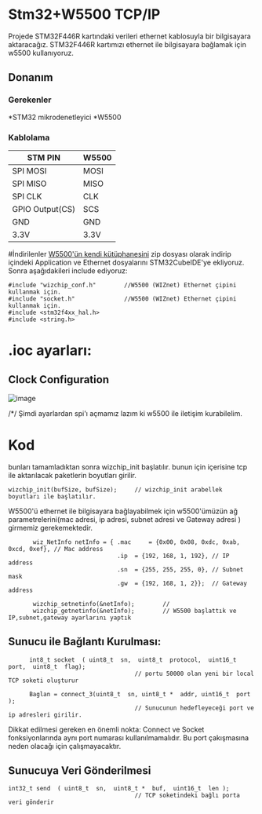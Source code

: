 # Stm32+W5500 TCP/IP 

Projede STM32F446R kartındaki verileri ethernet kablosuyla bir bilgisayara aktaracağız. STM32F446R kartımızı ethernet ile bilgisayara bağlamak için w5500 kullanıyoruz. 

 
## Donanım

### Gerekenler

*STM32 mikrodenetleyici
*W5500

### Kablolama
| STM PIN | W5500 | 
|----------|----------|
| SPI MOSI   | MOSI   | 
| SPI MISO   | MISO   | 
| SPI CLK  |  CLK   | 
| GPIO Output(CS)  |  SCS   | 
| GND   | GND   | 
| 3.3V   | 3.3V   | 

#İndirilenler 
[W5500'ün kendi kütüphanesini](https://github.com/Wiznet/ioLibrary_Driver) zip dosyası olarak indirip içindeki Application ve Ethernet dosyalarını STM32CubeIDE'ye ekliyoruz.
Sonra aşağıdakileri include ediyoruz:
```
#include "wizchip_conf.h"        //W5500 (WIZnet) Ethernet çipini kullanmak için.
#include "socket.h"              //W5500 (WIZnet) Ethernet çipini kullanmak için.
#include <stm32f4xx_hal.h>
#include <string.h>            
```
# .ioc ayarları:

## Clock Configuration
![image](https://github.com/user-attachments/assets/ad7f1a32-05f3-4cd3-af79-babe26f7ad00)



 /*/ Şimdi ayarlardan spi'ı açmamız lazım ki w5500 ile iletişim kurabilelim.
 
# Kod

bunları tamamladıktan sonra wizchip_init başlatılır. bunun için içerisine tcp ile aktarılacak paketlerin boyutları girilir.

```
wizchip_init(bufSize, bufSize);     // wizchip_init arabellek boyutları ile başlatılır.
```

W5500'ü ethernet ile bilgisayara bağlayabilmek için w5500'ümüzün ağ parametrelerini(mac adresi, ip adresi, subnet adresi ve Gateway adresi ) girmemiz gerekemektedir.    
```                                
       wiz_NetInfo netInfo = { .mac 	= {0x00, 0x08, 0xdc, 0xab, 0xcd, 0xef},	// Mac address
                               .ip 	= {192, 168, 1, 192}, // IP address
                               .sn 	= {255, 255, 255, 0}, // Subnet mask
                               .gw 	= {192, 168, 1, 2}};  // Gateway address

       wizchip_setnetinfo(&netInfo);        // 
       wizchip_getnetinfo(&netInfo);        // W5500 başlattık ve IP,subnet,gateway ayarlarını yaptık
```

## Sunucu ile Bağlantı Kurulması:

```
	  int8_t socket  ( uint8_t  sn,  uint8_t  protocol,  uint16_t  port,  uint8_t  flag);
									// portu 50000 olan yeni bir local TCP soketi oluşturur

	  Baglan = connect_3(uint8_t  sn, uint8_t *  addr, uint16_t  port );
									// Sunucunun hedefleyeceği port ve ip adresleri girilir.

```
Dikkat edilmesi gereken en önemli nokta: Connect ve Socket fonksiyonlarında aynı port numarası kullanılmamalıdır. Bu port çakışmasına neden olacağı için çalışmayacaktır.

## Sunucuya Veri Gönderilmesi

```
int32_t send  ( uint8_t  sn,  uint8_t *  buf,  uint16_t  len ); 
									// TCP soketindeki bağlı porta veri gönderir


```	
